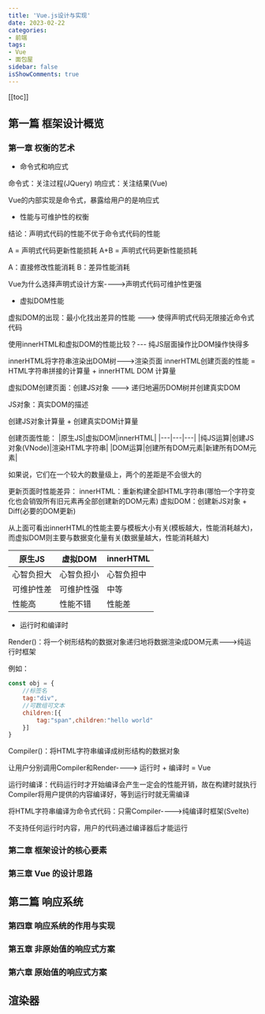 ```yaml
---
title: 'Vue.js设计与实现'
date: 2023-02-22
categories:
- 前端
tags:
- Vue
- 面包屋
sidebar: false
isShowComments: true
---
```

[[toc]]

## 第一篇 框架设计概览

### 第一章 权衡的艺术

* 命令式和响应式

命令式：关注过程(JQuery)
响应式：关注结果(Vue)

Vue的内部实现是命令式，暴露给用户的是响应式

* 性能与可维护性的权衡

结论：声明式代码的性能不优于命令式代码的性能

A = 声明式代码更新性能损耗
A+B = 声明式代码更新性能损耗

A：直接修改性能消耗
B：差异性能消耗

Vue为什么选择声明式设计方案---->声明式代码可维护性更强

* 虚拟DOM性能

虚拟DOM的出现：最小化找出差异的性能 ---> 使得声明式代码无限接近命令式代码

使用innerHTML和虚拟DOM的性能比较？--- 纯JS层面操作比DOM操作快得多

innerHTML将字符串渲染出DOM树--->渲染页面
innerHTML创建页面的性能 = HTML字符串拼接的计算量 + innerHTML DOM 计算量

虚拟DOM创建页面：创建JS对象 ---> 递归地遍历DOM树并创建真实DOM

JS对象：真实DOM的描述

创建JS对象计算量 + 创建真实DOM计算量

创建页面性能：
|原生JS|虚拟DOM|innerHTML|
|---|---|---|
|纯JS运算|创建JS对象(VNode)|渲染HTML字符串|
|DOM运算|创建所有DOM元素|新建所有DOM元素|

如果说，它们在一个较大的数量级上，两个的差距是不会很大的

更新页面时性能差异：
innerHTML：重新构建全部HTML字符串(哪怕一个字符变化也会销毁所有旧元素再全部创建新的DOM元素)
虚拟DOM：创建新JS对象 + Diff(必要的DOM更新)

从上面可看出innerHTML的性能主要与模板大小有关(模板越大，性能消耗越大)，而虚拟DOM则主要与数据变化量有关(数据量越大，性能消耗越大)

| 原生JS  | 虚拟DOM | innerHTML |
|-------|-------|-----------|
| 心智负担大 | 心智负担小 | 心智负担中     |
| 可维护性差 | 可维护性强 |中等|
| 性能高   | 性能不错  | 性能差       |

* 运行时和编译时

Render()：将一个树形结构的数据对象递归地将数据渲染成DOM元素--->纯运行时框架

例如：
```js
const obj = {
    //标签名
    tag:"div",
    //可数组可文本
    children:[{
        tag:"span",children:"hello world"
    }]
}
```

Compiler()：将HTML字符串编译成树形结构的数据对象

让用户分别调用Compiler和Render----> 运行时 + 编译时 = Vue

运行时编译：代码运行时才开始编译会产生一定会的性能开销，故在构建时就执行Compiler将用户提供的内容编译好，等到运行时就无需编译

将HTML字符串编译为命令式代码：只需Compiler---->纯编译时框架(Svelte)

不支持任何运行时内容，用户的代码通过编译器后才能运行

### 第二章 框架设计的核心要素

### 第三章 Vue 的设计思路

## 第二篇 响应系统

### 第四章 响应系统的作用与实现

### 第五章 非原始值的响应式方案

### 第六章 原始值的响应式方案

## 渲染器
